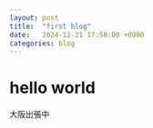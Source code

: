 ```yaml
---
layout: post
title:  "first blog"
date:   2024-12-21 17:50:00 +0900
categories: blog
---
```


# hello world
大阪出張中